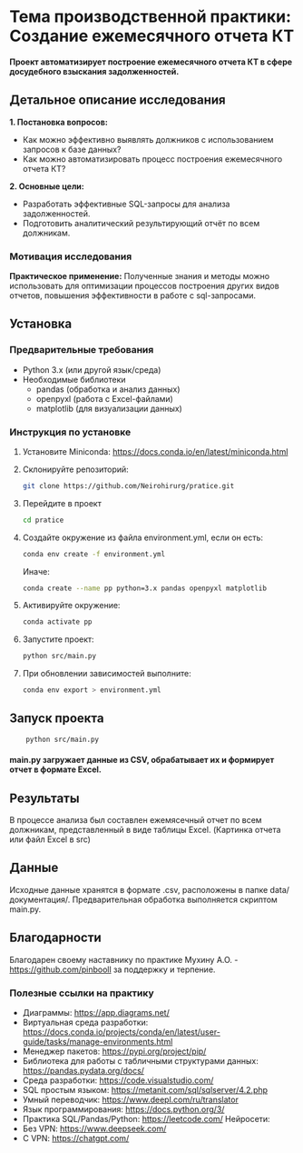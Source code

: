 # **Тема производственной практики: Создание ежемесячного отчета КТ**

#### Проект автоматизирует построение ежемесячного отчета КТ в сфере досудебного взыскания задолженностей.

## **Детальное описание исследования**  

**1. Постановка вопросов:**  
- Как можно эффективно выявлять должников с использованием запросов к базе данных?   
- Как можно автоматизировать процесс построения ежемесячного отчета КТ?
  
**2. Основные цели:**  
- Разработать эффективные SQL-запросы для анализа задолженностей.  
- Подготовить аналитический результирующий отчёт по всем должникам.  

### **Мотивация исследования**  

**Практическое применение:** Полученные знания и методы можно использовать для оптимизации процессов построения других видов отчетов, повышения эффективности в работе с sql-запросами.  

## Установка

### Предварительные требования

- Python 3.x (или другой язык/среда)
- Необходимые библиотеки
    - pandas (обработка и анализ данных)
    - openpyxl (работа с Excel-файлами)
    - matplotlib (для визуализации данных)

### Инструкция по установке

1. Установите Miniconda: https://docs.conda.io/en/latest/miniconda.html
2. Склонируйте репозиторий:
   
    ```bash
    git clone https://github.com/Neirohirurg/pratice.git

3. Перейдите в проект
   
   ```bash
   cd pratice
   
4. Создайте окружение из файла environment.yml, если он есть:
   
   ```bash
   conda env create -f environment.yml
   ```
   
   Иначе:
   
   ```bash   
   conda create --name pp python=3.x pandas openpyxl matplotlib
   
5. Активируйте окружение:
   
   ```bash
   conda activate pp
   
6. Запустите проект: 
   ```bash
   python src/main.py
   
7. При обновлении зависимостей выполните:
 
   ```bash
   conda env export > environment.yml
   
## Запуск проекта
```bash
    python src/main.py
```   
#### main.py загружает данные из CSV, обрабатывает их и формирует отчет в формате Excel.

## Результаты
В процессе анализа был составлен ежемясечный отчет по всем должникам, представленный в виде таблицы Excel. (Картинка отчета или файл Excel в src)

## Данные
Исходные данные хранятся в формате .csv, расположены в папке data/документация/. Предварительная обработка выполняется скриптом main.py.

## Благодарности

Благодарен своему наставнику по практике Мухину А.О. - https://github.com/pinbooll за поддержку и терпение.

### Полезные ссылки на практику
- Диаграммы: https://app.diagrams.net/
- Виртуальная среда разработки: https://docs.conda.io/projects/conda/en/latest/user-guide/tasks/manage-environments.html
- Менеджер пакетов: https://pypi.org/project/pip/
- Библиотека для работы с табличными структурами данных: https://pandas.pydata.org/docs/
- Среда разработки: https://code.visualstudio.com/
- SQL простым языком: https://metanit.com/sql/sqlserver/4.2.php
- Умный переводчик: https://www.deepl.com/ru/translator
- Язык программирования: https://docs.python.org/3/
- Практика SQL/Pandas/Python: https://leetcode.com/
Нейросети:
- Без VPN: https://www.deepseek.com/
- С VPN: https://chatgpt.com/


